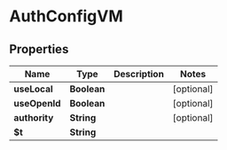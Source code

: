 

# AuthConfigVM


## Properties

| Name | Type | Description | Notes |
|------------ | ------------- | ------------- | -------------|
|**useLocal** | **Boolean** |  |  [optional] |
|**useOpenId** | **Boolean** |  |  [optional] |
|**authority** | **String** |  |  [optional] |
|**$t** | **String** |  |  |



